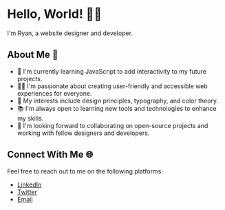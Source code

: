# Hello, World! 👋🌐

I'm Ryan, a website designer and developer.

## About Me 📝

- 🌱 I'm currently learning JavaScript to add interactivity to my future projects.
- 👨‍💻 I'm passionate about creating user-friendly and accessible web experiences for everyone.
- 🎨 My interests include design principles, typography, and color theory.
- 📚 I'm always open to learning new tools and technologies to enhance my skills.
- 💼 I'm looking forward to collaborating on open-source projects and working with fellow designers and developers.

## Connect With Me 🌐

Feel free to reach out to me on the following platforms:

- [LinkedIn](https://www.linkedin.com/in/your-linkedin-url/)
- [Twitter](https://twitter.com/your-twitter-handle/)
- [Email](mailto:your-email-address@example.com)
